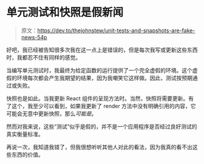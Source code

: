 # 单元测试和快照是假新闻

> 原文：<https://dev.to/thejohnstew/unit-tests-and-snapshots-are-fake-news-54p>

好吧，我已经被告知很多次我在这一点上是错误的，但是每次我写或更新这些东西时，我都忍不住有同样的感觉。

当编写单元测试时，我最终为给定函数的运行提供了一个完全虚假的环境。这个虚假的环境每次都会产生我期望的结果，因为我嘲笑它这样做。因此，测试按预期通过或失败。

快照也是如此。当我更新 React 组件的呈现方法时。当然，快照将需要更新。有了这个，我至少可以看到，如果我更新了 render 方法中没有明确引用的内容，它可能会无意中更新快照，那么*可能是*。

然而对我来说，这些“测试”似乎是假的，并不是一个应用程序是否经过良好测试的真实衡量标准。

再说一次，我知道我错了，但我很想听听其他人对此的看法，因为我真的看不出这些东西的价值。